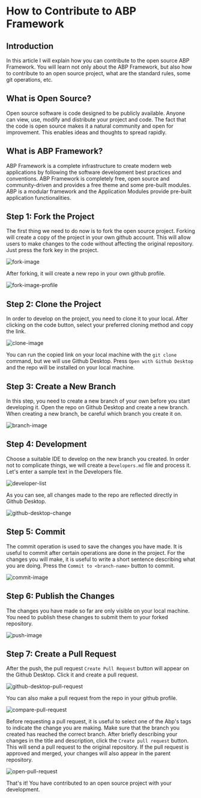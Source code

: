 # How to Contribute to ABP Framework

## Introduction

In this article I will explain how you can contribute to the open source ABP Framework. You will learn not only about the ABP Framework, but also how to contribute to an open source project, what are the standard rules, some git operations, etc.

## What is Open Source?

Open source software is code designed to be publicly available. Anyone can view, use, modify and distribute your project and code. The fact that the code is open source makes it a natural community and open for improvement. This enables ideas and thoughts to spread rapidly.

## What is ABP Framework?

ABP Framework is a complete infrastructure to create modern web applications by following the software development best practices and conventions. ABP Framework is completely free, open source and community-driven and provides a free theme and some pre-built modules. ABP is a modular framework and the Application Modules provide pre-built application functionalities.

## Step 1: Fork the Project

The first thing we need to do now is to fork the open source project. Forking will create a copy of the project in your own github account. This will allow users to make changes to the code without affecting the original repository. Just press the fork key in the project.

![fork-image](images/fork-project-image.png)

After forking, it will create a new repo in your own github profile.

![fork-image-profile](images/fork-project-profile.png)

## Step 2: Clone the Project

In order to develop on the project, you need to clone it to your local. After clicking on the code button, select your preferred cloning method and copy the link. 

![clone-image](images/clone-image.png)

You can run the copied link on your local machine with the `git clone` command, but we will use Github Desktop. Press `Open with Github Desktop` and the repo will be installed on your local machine. 

## Step 3: Create a New Branch

In this step, you need to create a new branch of your own before you start developing it. Open the repo on Github Desktop and create a new branch. When creating a new branch, be careful which branch you create it on.

![branch-image](images/branch-image.png)

## Step 4: Development

Choose a suitable IDE to develop on the new branch you created. In order not to complicate things, we will create a `Developers.md` file and process it. Let's enter a sample text in the Developers file.

![developer-list](images/developer-list.png)

As you can see, all changes made to the repo are reflected directly in Github Desktop.

![github-desktop-change](images/github-desktop-change.png)

## Step 5: Commit

The commit operation is used to save the changes you have made. It is useful to commit after certain operations are done in the project. For the changes you will make, it is useful to write a short sentence describing what you are doing. Press the `Commit to <branch-name>` button to commit. 

![commit-image](images/commit-image.png)

## Step 6: Publish the Changes

The changes you have made so far are only visible on your local machine. You need to publish these changes to submit them to your forked repository.

![push-image](images/git-push-image.png)

## Step 7: Create a Pull Request

After the push, the pull request `Create Pull Request` button will appear on the Github Desktop. Click it and create a pull request.

![github-desktop-pull-request](images/github-desktop-pull-request.png)

You can also make a pull request from the repo in your github profile.

![compare-pull-request](images/pull-request-image.png)

Before requesting a pull request, it is useful to select one of the Abp's tags to indicate the change you are making. Make sure that the branch you created has reached the correct branch. After briefly describing your changes in the title and description, click the `Create pull request` button. This will send a pull request to the original repository. If the pull request is approved and merged, your changes will also appear in the parent repository.



![open-pull-request](images/open-pull-request-image.png)

That's it! You have contributed to an open source project with your development.



